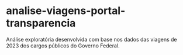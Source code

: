 # analise-viagens-portal-transparencia
Análise exploratória desenvolvida com base nos dados das viagens de 2023 dos cargos públicos do Governo Federal.
